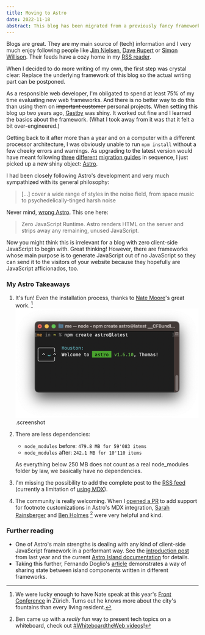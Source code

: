 ```yaml
---
title: Moving to Astro
date: 2022-11-18
abstract: This blog has been migrated from a previously fancy framework to a currently fancy framework.
---
```


Blogs are great. They are my main source of (tech) information and I very much enjoy following people like [Jim Nielsen](https://blog.jim-nielsen.com), [Dave Rupert](https://daverupert.com) or [Simon Willison](https://simonwillison.net). Their feeds have a cozy home in my [RSS reader](https://reederapp.com).

When I decided to do more writing of my own, the first step was crystal clear: Replace the underlying framework of this blog so the actual writing part can be postponed.

As a responsible web developer, I'm obligated to spend at least 75% of my time evaluating new web frameworks. And there is no better way to do this than using them on ~~important customer~~ personal projects. When setting this blog up two years ago, [Gastby](https://www.gatsbyjs.com) was shiny. It worked out fine and I learned the basics about the framework. (What I took away from it was that it felt a bit over-engineered.)

Getting back to it after more than a year and on a computer with a different processor architecture, I was obviously unable to run `npm install` without a few cheeky errors and warnings. As upgrading to the latest version would have meant following [three](https://www.gatsbyjs.com/docs/reference/release-notes/migrating-from-v2-to-v3/) [different](https://www.gatsbyjs.com/docs/reference/release-notes/migrating-source-plugin-from-v3-to-v4/) [migration guides](https://www.gatsbyjs.com/docs/reference/release-notes/migrating-from-v4-to-v5/) in sequence, I just picked up a new shiny object: [Astro](https://astro.build).

I had been closely following Astro's development and very much sympathized with its general philosophy:

> [...] cover a wide range of styles in the noise field, from space music to psychedelically-tinged harsh noise

Never mind, [wrong Astro](<https://en.wikipedia.org/wiki/Astro_(Japanese_band)>). This one here:

> Zero JavaScript Runtime. Astro renders HTML on the server and strips away any remaining, unused JavaScript.

Now you might think this is irrelevant for a blog with zero client-side JavaScript to begin with. Great thinking! However, there are frameworks whose main purpose is to generate JavaScript out of no JavaScript so they can send it to the visitors of your website because they hopefully are JavaScript afficionados, too.

### My Astro Takeaways

1. It's fun! Even the installation process, thanks to [Nate Moore](https://twitter.com/n_moore/status/1567164215307149312)'s great work. [^1]
   ![create-astro saying hi to me](media/prompt.png).screenshot
2. There are less dependencies:
   - `node_modules` before: `479.8 MB for 59'083 items`
   - `node_modules` after: `242.1 MB for 10'110 items`

   As everything below 250 MB does not count as a real node_modules folder by law, we basically have no dependencies.

3. I'm missing the possibility to add the complete post to the [RSS feed](/rss.xml) (currently a limitation of [using MDX](https://github.com/withastro/astro/pull/5366#pullrequestreview-1179439896)).
4. The community is really welcoming. When I [opened a PR](https://github.com/withastro/astro/pull/5427) to add support for footnote customizations in Astro's MDX integration, [Sarah Rainsberger](https://www.rainsberger.ca/) and [Ben Holmes](https://bholmes.dev) [^2] were very helpful and kind.

### Further reading

- One of Astro's main strengths is dealing with any kind of client-side JavaScript framework in a performant way. See the [introduction post](https://astro.build/blog/introducing-astro/) from last year and the current [Astro Island documentation](https://docs.astro.build/en/concepts/islands/) for details.
- Taking this further, Fernando Doglio's [article](https://blog.bitsrc.io/playing-with-astro-sharing-state-between-react-and-vue-components-2d5abc89f4b4) demonstrates a way of sharing state between island components written in different frameworks.

[^1]: We were lucky enough to have Nate speak at this year's [Front Conference](https://frontconference.com/speakers/nate-moore) in Zürich. Turns out he knows more about the city's fountains than every living resident.

[^2]: Ben came up with a _really_ fun way to present tech topics on a whiteboard, check out [#WhiteboardtheWeb videos](https://wtw.dev/)!
